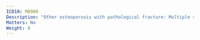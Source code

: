 ```yaml
---
ICD10: M8080
Description: "Other osteoporosis with pathological fracture: Multiple sites"
Matters: No
Weight: 0
---
```


